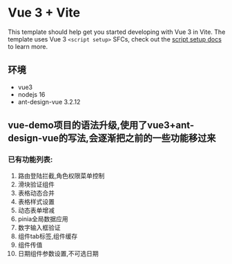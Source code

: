 # Vue 3 + Vite

This template should help get you started developing with Vue 3 in Vite. The template uses Vue 3 `<script setup>` SFCs, check out the [script setup docs](https://v3.vuejs.org/api/sfc-script-setup.html#sfc-script-setup) to learn more.

## 环境
- vue3
- nodejs 16
- ant-design-vue 3.2.12

## vue-demo项目的语法升级,使用了vue3+ant-design-vue的写法,会逐渐把之前的一些功能移过来

### 已有功能列表:
1. 路由登陆拦截,角色权限菜单控制
2. 滑块验证组件
3. 表格动态合并
4. 表格样式设置
5. 动态表单增减
6. pinia全局数据应用
7. 数字输入框验证
8. 组件tab标签,组件缓存
9. 组件传值
10. 日期组件参数设置,不可选日期
